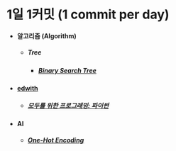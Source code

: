 # 1일 1커밋 (1 commit per day)
<ul>
  <li>
    <h4>알고리즘 (Algorithm)</h4>  
    <ul>
      <li>
        <h5>Tree</h5>
        <ul>
         <li>
         <h5><a href="https://github.com/jysaa5/VioletCheese_Study_Python/tree/master/Algorithm/BinaryTree">Binary Search Tree</a></h5>
         </li>
       </ul>
    </li>
   </ul>
</li>

<li>
<h4><a href ="https://www.edwith.org/">edwith</a></h4>
<ul>
<li>
<h5><a href ="https://github.com/jysaa5/VioletCheese_Study_Python/tree/master/Edwith/Programming_for_everyone">모두를 위한 프로그래밍: 파이썬</a></h5>
</li>
</ul>
</li>

<li>
<h4>AI</h4>
<ul>
  <li><h5><a href="https://github.com/jysaa5/VioletCheese_Study_Python/tree/master/AI/One_Hot_Encoding">One-Hot Encoding</a></h5></li>
</ul>
</li>
</ul>
